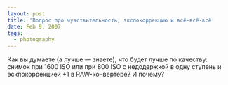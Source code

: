 ```yaml
---
layout: post
title: 'Вопрос про чувствительность, экспокоррекцию и всё-всё-всё'
date: Feb 9, 2007
tags:
  - photography
---
```


Как вы думаете (а лучше — знаете), что будет лучше по качеству: снимок при 1600 ISO или при 800 ISO с недодержкой в одну ступень и эскпокоррекцией +1 в RAW-конвертере? И почему?
